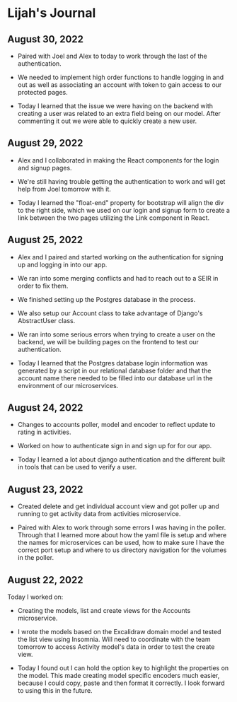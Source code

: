 # Lijah's Journal

## August 30, 2022

* Paired with Joel and Alex to today to work through the last of the authentication.
* We needed to implement high order functions to handle logging in and out as well as associating an account with token to gain access to our protected pages.

* Today I learned that the issue we were having on the backend with creating a user was related to an extra field being on our model. After commenting it out we were able to quickly create a new user.

## August 29, 2022

* Alex and I collaborated in making the React components for the login and signup pages.
* We're still having trouble getting the authentication to work and will get help from Joel tomorrow with it.

* Today I learned the "float-end" property for bootstrap will align the div to the right side, which we used on our login and signup form to create a link between the two pages utilizing the Link component in React.

## August 25, 2022

* Alex and I paired and started working on the authentication for signing up and logging in into our app.
* We ran into some merging conflicts and had to reach out to a SEIR in order to fix them.
* We finished setting up the Postgres database in the process.
* We also setup our Account class to take advantage of Django's AbstractUser class.
* We ran into some serious errors when trying to create a user on the backend, we will be building pages on the frontend to test our authentication.

* Today I learned that the Postgres database login information was generated by a script in our relational database folder and that the account name there needed to be filled into our database url in the environment of our microservices.

## August 24, 2022

* Changes to accounts poller, model and encoder to reflect update to rating in activities.
* Worked on how to authenticate sign in and sign up for for our app.

* Today I learned a lot about django authentication and the different built in tools that can be used to verify a user.

## August 23, 2022

* Created delete and get individual account view and got poller up and running to get activity data from activities microservice.

* Paired with Alex to work through some errors I was having in the poller. Through that I learned more about how the yaml file is setup and where the names for microservices can be used, how to make sure I have the correct port setup and where to us directory navigation for the volumes in the poller.

## August 22, 2022

Today I worked on:

* Creating the models, list and create views for the Accounts microservice.

* I wrote the models based on the Excalidraw domain model and tested the list view using Insomnia. Will need to coordinate with the team tomorrow to access Activity model's data in order to test the create view.

* Today I found out I can hold the option key to highlight the properties on the model. This made creating model specific encoders much easier, because I could copy, paste and then format it correctly. I look forward to using this in the future.
